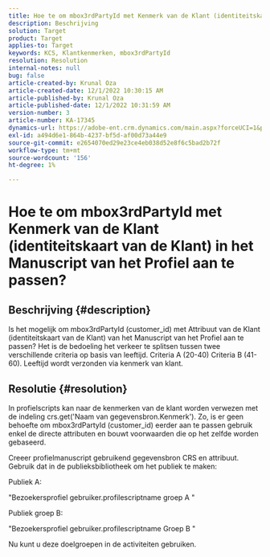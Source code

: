 ```yaml
---
title: Hoe te om mbox3rdPartyId met Kenmerk van de Klant (identiteitskaart van de Klant) in het Manuscript van het Profiel aan te passen?
description: Beschrijving
solution: Target
product: Target
applies-to: Target
keywords: KCS, Klantkenmerken, mbox3rdPartyId
resolution: Resolution
internal-notes: null
bug: false
article-created-by: Krunal Oza
article-created-date: 12/1/2022 10:30:15 AM
article-published-by: Krunal Oza
article-published-date: 12/1/2022 10:31:59 AM
version-number: 3
article-number: KA-17345
dynamics-url: https://adobe-ent.crm.dynamics.com/main.aspx?forceUCI=1&pagetype=entityrecord&etn=knowledgearticle&id=b716a81f-6371-ed11-9561-6045bd006a22
exl-id: a494d6e1-864b-4237-bf5d-af00d73a44e9
source-git-commit: e2654070ed29e23ce4eb038d52e8f6c5bad2b72f
workflow-type: tm+mt
source-wordcount: '156'
ht-degree: 1%

---
```


# Hoe te om mbox3rdPartyId met Kenmerk van de Klant (identiteitskaart van de Klant) in het Manuscript van het Profiel aan te passen?

## Beschrijving {#description}

Is het mogelijk om mbox3rdPartyId (customer_id) met Attribuut van de Klant (identiteitskaart van de Klant) van het Manuscript van het Profiel aan te passen? Het is de bedoeling het verkeer te splitsen tussen twee verschillende criteria op basis van leeftijd. Criteria A (20-40) Criteria B (41-60). Leeftijd wordt verzonden via kenmerk van klant.

## Resolutie {#resolution}


In profielscripts kan naar de kenmerken van de klant worden verwezen met de indeling crs.get(&#39;Naam van gegevensbron.Kenmerk&#39;). Zo, is er geen behoefte om mbox3rdPartyId (customer_id) eerder aan te passen gebruik enkel de directe attributen en bouwt voorwaarden die op het zelfde worden gebaseerd.

Creeer profielmanuscript gebruikend gegevensbron CRS en attribuut. Gebruik dat in de publieksbibliotheek om het publiek te maken:

Publiek A:

&quot;Bezoekersprofiel gebruiker.profilescriptname groep A &quot;

Publiek groep B:

&quot;Bezoekersprofiel gebruiker.profilescriptname Groep B &quot;

Nu kunt u deze doelgroepen in de activiteiten gebruiken.
